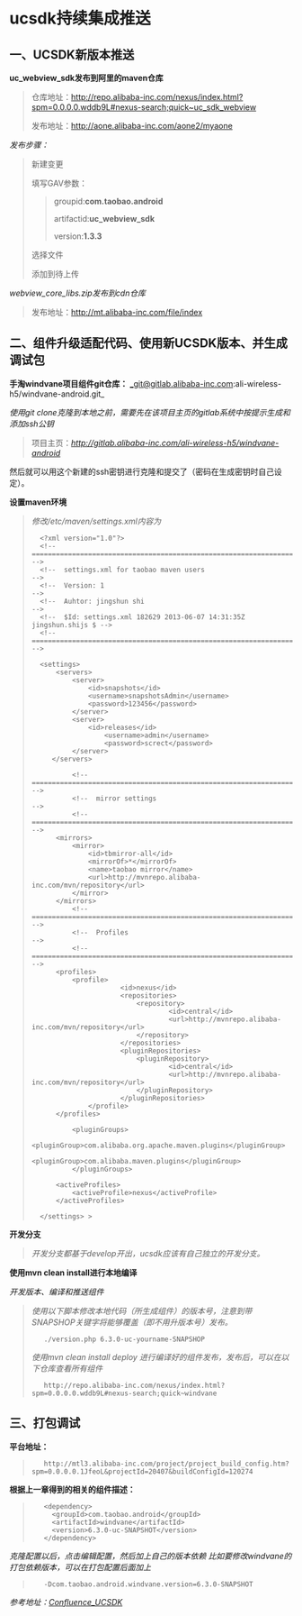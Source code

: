 ucsdk持续集成推送
====


一、UCSDK新版本推送
----

**uc_webview_sdk发布到阿里的maven仓库**

>仓库地址：http://repo.alibaba-inc.com/nexus/index.html?spm=0.0.0.0.wddb9L#nexus-search;quick~uc_sdk_webview
>
>发布地址：http://aone.alibaba-inc.com/aone2/myaone

*发布步骤：*
>新建变更
>
>填写GAV参数：
>
>>groupid:__com.taobao.android__
>>
>>artifactid:__uc_webview_sdk__
>>
>>version:__1.3.3__
>
>选择文件
>
>添加到待上传
 
*webview_core_libs.zip发布到cdn仓库*
>
>发布地址：http://mt.alibaba-inc.com/file/index
>

二、组件升级适配代码、使用新UCSDK版本、并生成调试包
----

**手淘windvane项目组件git仓库：** _git@gitlab.alibaba-inc.com:ali-wireless-h5/windvane-android.git_
>
*使用git clone克隆到本地之前，需要先在该项目主页的gitlab系统中按提示生成和添加ssh公钥*
>
>项目主页：*http://gitlab.alibaba-inc.com/ali-wireless-h5/windvane-android*
>
然后就可以用这个新建的ssh密钥进行克隆和提交了（密码在生成密钥时自己设定）。
 
**设置maven环境**
>
>*修改/etc/maven/settings.xml内容为*
>
>		<?xml version="1.0"?>
>		<!-- ======================================================================== -->
>		<!--  settings.xml for taobao maven users                                     -->
>		<!--  Version: 1                                                              -->
>		<!--  Auhtor: jingshun shi                                                    -->
>		<!--  $Id: settings.xml 182629 2013-06-07 14:31:35Z jingshun.shijs $ -->
>		<!-- ======================================================================== -->
>		 
>		<settings>
>		    <servers> 
>		        <server> 
>		            <id>snapshots</id> 
>		            <username>snapshotsAdmin</username> 
>		            <password>123456</password> 
>		        </server> 
>		        <server>
>		            <id>releases</id> 
>		                <username>admin</username> 
>		                <password>screct</password> 
>		        </server>
>		   </servers> 
>		 
>		        <!-- ======================================================================== -->
>		        <!--  mirror settings                                                         -->
>		        <!-- ======================================================================== -->
>		    <mirrors> 
>		        <mirror> 
>		            <id>tbmirror-all</id> 
>		            <mirrorOf>*</mirrorOf>  
>		            <name>taobao mirror</name>
>		            <url>http://mvnrepo.alibaba-inc.com/mvn/repository</url>
>		        </mirror> 
>		    </mirrors> 
>		        <!-- ======================================================================== -->
>		        <!--  Profiles                                                                -->
>		        <!-- ======================================================================== -->
>		    <profiles>
>		        <profile> 
>		                    <id>nexus</id> 
>		                    <repositories> 
>		                        <repository> 
>		                                <id>central</id> 
>		                                <url>http://mvnrepo.alibaba-inc.com/mvn/repository</url> 
>		                        </repository> 
>		                    </repositories> 
>		                    <pluginRepositories> 
>		                        <pluginRepository> 
>		                                <id>central</id> 
>		                                <url>http://mvnrepo.alibaba-inc.com/mvn/repository</url> 
>		                        </pluginRepository> 
>		                    </pluginRepositories> 
>		            </profile> 
>		    </profiles> 
>		 
>		        <pluginGroups>
>		                 <pluginGroup>com.alibaba.org.apache.maven.plugins</pluginGroup>
>		                         <pluginGroup>com.alibaba.maven.plugins</pluginGroup>
>		        </pluginGroups>
>		 
>		    <activeProfiles> 
>		        <activeProfile>nexus</activeProfile> 
>		    </activeProfiles> 
>		  
>		</settings> >		

 
 
**开发分支**
>
>*开发分支都基于develop开出，ucsdk应该有自己独立的开发分支。*
>

**使用mvn clean install进行本地编译**


*开发版本、编译和推送组件*
>
>_使用以下脚本修改本地代码（所生成组件）的版本号，注意到带SNAPSHOP关键字将能够覆盖（即不用升版本号）发布。_
>
>        ./version.php 6.3.0-uc-yourname-SNAPSHOP
>
>*使用mvn clean install deploy 进行编译好的组件发布，发布后，可以在以下仓库查看所有组件*
>
>        http://repo.alibaba-inc.com/nexus/index.html?spm=0.0.0.0.wddb9L#nexus-search;quick~windvane 
>

三、打包调试
----

**平台地址：**
>
>        http://mtl3.alibaba-inc.com/project/project_build_config.htm?spm=0.0.0.0.1JfeoL&projectId=20407&buildConfigId=120274
> 

**根据上一章得到的相关的组件描述：**
>        <dependency>
>          <groupId>com.taobao.android</groupId>
>          <artifactId>windvane</artifactId>
>          <version>6.3.0-uc-SNAPSHOT</version>
>        </dependency>
> 
*克隆配置以后，点击编辑配置，然后加上自己的版本依赖 比如要修改windvane的打包依赖版本，可以在打包配置后面加上*
>
>        -Dcom.taobao.android.windvane.version=6.3.0-SNAPSHOT
>

*参考地址：[Confluence_UCSDK]("http://doc.ucweb.local/pages/viewpage.action?pageId=78348673")*